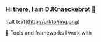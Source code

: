 ### Hi there, I am DJKnaeckebrot 👋

![alt text]([http://url/to/img.png](https://lanyard-profile-readme.vercel.app/api/424868316398747648?theme=dark&borderRadius=30px&idleMessage=%F0%9F%98%B4%20Probably%20sleeping%20%F0%9F%98%B4
))

🔨 Tools and frameworks I work with


<!--
**DJKnaeckebrot/DJKnaeckebrot** is a ✨ _special_ ✨ repository because its `README.md` (this file) appears on your GitHub profile.

Here are some ideas to get you started:

- 🔭 I’m currently working on ...
- 🌱 I’m currently learning ...
- 👯 I’m looking to collaborate on ...
- 🤔 I’m looking for help with ...
- 💬 Ask me about ...
- 📫 How to reach me: ...
- 😄 Pronouns: ...
- ⚡ Fun fact: ...
-->
